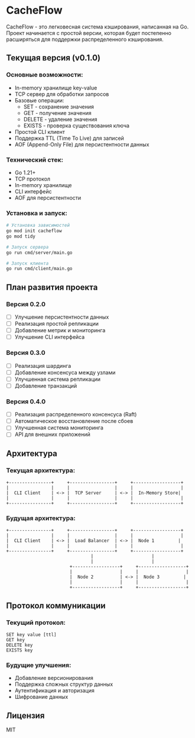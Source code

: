 # CacheFlow

CacheFlow - это легковесная система кэширования, написанная на Go. Проект начинается с простой версии, которая будет постепенно расширяться для поддержки распределенного кэширования.

## Текущая версия (v0.1.0)

### Основные возможности:
- In-memory хранилище key-value
- TCP сервер для обработки запросов
- Базовые операции:
  - SET - сохранение значения
  - GET - получение значения
  - DELETE - удаление значения
  - EXISTS - проверка существования ключа
- Простой CLI клиент
- Поддержка TTL (Time To Live) для записей
- AOF (Append-Only File) для персистентности данных

### Технический стек:
- Go 1.21+
- TCP протокол
- In-memory хранилище
- CLI интерфейс
- AOF для персистентности

### Установка и запуск:
```bash
# Установка зависимостей
go mod init cacheflow
go mod tidy

# Запуск сервера
go run cmd/server/main.go

# Запуск клиента
go run cmd/client/main.go
```

## План развития проекта

### Версия 0.2.0
- [ ] Улучшение персистентности данных
- [ ] Реализация простой репликации
- [ ] Добавление метрик и мониторинга
- [ ] Улучшение CLI интерфейса

### Версия 0.3.0
- [ ] Реализация шардинга
- [ ] Добавление консенсуса между узлами
- [ ] Улучшенная система репликации
- [ ] Добавление транзакций

### Версия 0.4.0
- [ ] Реализация распределенного консенсуса (Raft)
- [ ] Автоматическое восстановление после сбоев
- [ ] Улучшенная система мониторинга
- [ ] API для внешних приложений

## Архитектура

### Текущая архитектура:
```
+----------------+     +-----------------+     +------------------+
|                |     |                 |     |                  |
|  CLI Client    | <-> |  TCP Server     | <-> |  In-Memory Store|
|                |     |                 |     |                  |
+----------------+     +-----------------+     +------------------+
```

### Будущая архитектура:
```
+----------------+     +-----------------+     +------------------+
|                |     |                 |     |                  |
|  CLI Client    | <-> |  Load Balancer  | <-> |  Node 1         |
|                |     |                 |     |                  |
+----------------+     +-----------------+     +------------------+
                                |                      |
                                |                      |
                        +------------------+     +------------------+
                        |                  |     |                  |
                        |  Node 2          | <-> |  Node 3         |
                        |                  |     |                  |
                        +------------------+     +------------------+
```

## Протокол коммуникации

### Текущий протокол:
```
SET key value [ttl]
GET key
DELETE key
EXISTS key
```

### Будущие улучшения:
- Добавление версионирования
- Поддержка сложных структур данных
- Аутентификация и авторизация
- Шифрование данных

## Лицензия
MIT 
